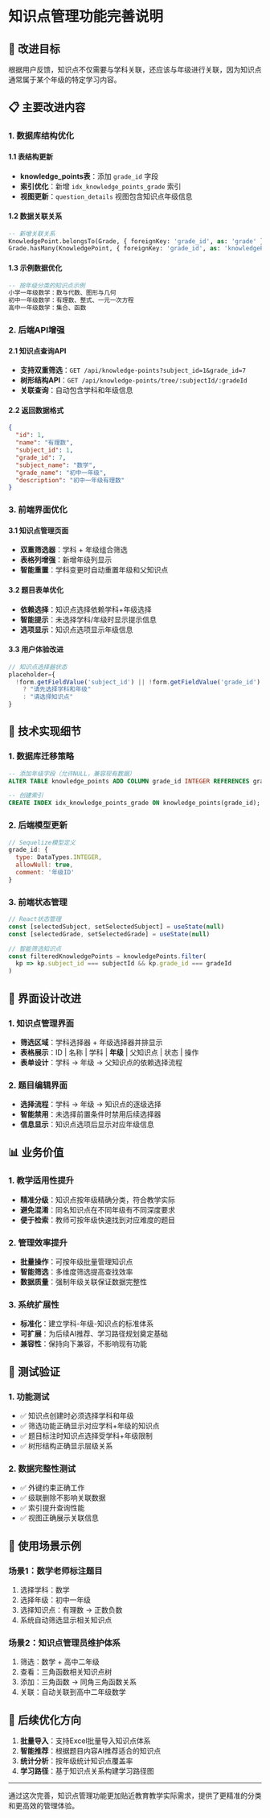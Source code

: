 # 知识点管理功能完善说明

## 🎯 改进目标

根据用户反馈，知识点不仅需要与学科关联，还应该与年级进行关联，因为知识点通常属于某个年级的特定学习内容。

## 📋 主要改进内容

### 1. 数据库结构优化

#### 1.1 表结构更新
- **knowledge_points表**：添加 `grade_id` 字段
- **索引优化**：新增 `idx_knowledge_points_grade` 索引
- **视图更新**：`question_details` 视图包含知识点年级信息

#### 1.2 数据关联关系
```sql
-- 新增关联关系
KnowledgePoint.belongsTo(Grade, { foreignKey: 'grade_id', as: 'grade' })
Grade.hasMany(KnowledgePoint, { foreignKey: 'grade_id', as: 'knowledgePoints' })
```

#### 1.3 示例数据优化
```sql
-- 按年级分类的知识点示例
小学一年级数学：数与代数、图形与几何
初中一年级数学：有理数、整式、一元一次方程
高中一年级数学：集合、函数
```

### 2. 后端API增强

#### 2.1 知识点查询API
- **支持双重筛选**：`GET /api/knowledge-points?subject_id=1&grade_id=7`
- **树形结构API**：`GET /api/knowledge-points/tree/:subjectId/:gradeId`
- **关联查询**：自动包含学科和年级信息

#### 2.2 返回数据格式
```json
{
  "id": 1,
  "name": "有理数",
  "subject_id": 1,
  "grade_id": 7,
  "subject_name": "数学",
  "grade_name": "初中一年级",
  "description": "初中一年级有理数"
}
```

### 3. 前端界面优化

#### 3.1 知识点管理页面
- **双重筛选器**：学科 + 年级组合筛选
- **表格列增强**：新增年级列显示
- **智能重置**：学科变更时自动重置年级和父知识点

#### 3.2 题目表单优化
- **依赖选择**：知识点选择依赖学科+年级选择
- **智能提示**：未选择学科/年级时显示提示信息
- **选项显示**：知识点选项显示年级信息

#### 3.3 用户体验改进
```javascript
// 知识点选择器状态
placeholder={
  !form.getFieldValue('subject_id') || !form.getFieldValue('grade_id') 
    ? "请先选择学科和年级" 
    : "请选择知识点"
}
```

## 🔧 技术实现细节

### 1. 数据库迁移策略
```sql
-- 添加年级字段（允许NULL，兼容现有数据）
ALTER TABLE knowledge_points ADD COLUMN grade_id INTEGER REFERENCES grades(id);

-- 创建索引
CREATE INDEX idx_knowledge_points_grade ON knowledge_points(grade_id);
```

### 2. 后端模型更新
```javascript
// Sequelize模型定义
grade_id: {
  type: DataTypes.INTEGER,
  allowNull: true,
  comment: '年级ID'
}
```

### 3. 前端状态管理
```javascript
// React状态管理
const [selectedSubject, setSelectedSubject] = useState(null)
const [selectedGrade, setSelectedGrade] = useState(null)

// 智能筛选知识点
const filteredKnowledgePoints = knowledgePoints.filter(
  kp => kp.subject_id === subjectId && kp.grade_id === gradeId
)
```

## 🎨 界面设计改进

### 1. 知识点管理界面
- **筛选区域**：学科选择器 + 年级选择器并排显示
- **表格展示**：ID | 名称 | 学科 | **年级** | 父知识点 | 状态 | 操作
- **表单设计**：学科 → 年级 → 父知识点的依赖选择流程

### 2. 题目编辑界面
- **选择流程**：学科 → 年级 → 知识点的逐级选择
- **智能禁用**：未选择前置条件时禁用后续选择器
- **信息显示**：知识点选项后显示对应年级信息

## 📊 业务价值

### 1. 教学适用性提升
- **精准分级**：知识点按年级精确分类，符合教学实际
- **避免混淆**：同名知识点在不同年级有不同深度要求
- **便于检索**：教师可按年级快速找到对应难度的题目

### 2. 管理效率提升
- **批量操作**：可按年级批量管理知识点
- **智能筛选**：多维度筛选提高查找效率
- **数据质量**：强制年级关联保证数据完整性

### 3. 系统扩展性
- **标准化**：建立学科-年级-知识点的标准体系
- **可扩展**：为后续AI推荐、学习路径规划奠定基础
- **兼容性**：保持向下兼容，不影响现有功能

## 🧪 测试验证

### 1. 功能测试
- ✅ 知识点创建时必须选择学科和年级
- ✅ 筛选功能正确显示对应学科+年级的知识点
- ✅ 题目标注时知识点选择受学科+年级限制
- ✅ 树形结构正确显示层级关系

### 2. 数据完整性测试
- ✅ 外键约束正确工作
- ✅ 级联删除不影响关联数据
- ✅ 索引提升查询性能
- ✅ 视图正确展示关联信息

## 🚀 使用场景示例

### 场景1：数学老师标注题目
1. 选择学科：数学
2. 选择年级：初中一年级
3. 选择知识点：有理数 → 正数负数
4. 系统自动筛选显示相关知识点

### 场景2：知识点管理员维护体系
1. 筛选：数学 + 高中二年级
2. 查看：三角函数相关知识点树
3. 添加：三角函数 → 同角三角函数关系
4. 关联：自动关联到高中二年级数学

## 🎯 后续优化方向

1. **批量导入**：支持Excel批量导入知识点体系
2. **智能推荐**：根据题目内容AI推荐适合的知识点
3. **统计分析**：按年级统计知识点覆盖率
4. **学习路径**：基于知识点关系构建学习路径图

---

通过这次完善，知识点管理功能更加贴近教育教学实际需求，提供了更精准的分类和更高效的管理体验。
